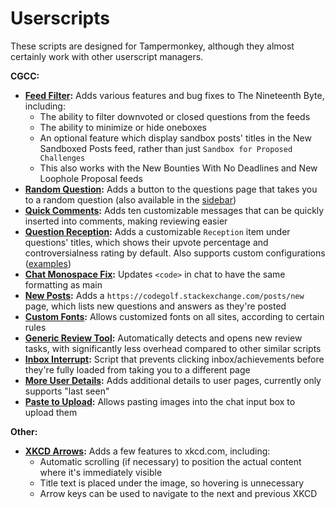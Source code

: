 # Userscripts

These scripts are designed for Tampermonkey, although they almost certainly work with other userscript managers.

**CGCC:**

- **[Feed Filter](https://github.com/RedwolfPrograms/userscripts/raw/main/feed-filter.user.js):** Adds various features and bug fixes to The Nineteenth Byte, including:
  - The ability to filter downvoted or closed questions from the feeds
  - The ability to minimize or hide oneboxes
  - An optional feature which display sandbox posts' titles in the New Sandboxed Posts feed, rather than just `Sandbox for Proposed Challenges`
  - This also works with the New Bounties With No Deadlines and New Loophole Proposal feeds
- **[Random Question](https://github.com/RedwolfPrograms/userscripts/raw/main/random-question.user.js):** Adds a button to the questions page that takes you to a random question (also available in the [sidebar](https://github.com/RedwolfPrograms/userscripts/raw/main/random-question-sidebar.user.js))
- **[Quick Comments](https://github.com/RedwolfPrograms/userscripts/raw/main/quick-comments.user.js):** Adds ten customizable messages that can be quickly inserted into comments, making reviewing easier
- **[Question Reception](https://github.com/RedwolfPrograms/userscripts/raw/main/question-reception.user.js):** Adds a customizable `Reception` item under questions' titles, which shows their upvote percentage and controversialness rating by default. Also supports custom configurations ([examples](https://gist.github.com/RedwolfPrograms/72407590f4342964d09bd3002f374311))
- **[Chat Monospace Fix](https://github.com/RedwolfPrograms/userscripts/raw/main/chat-monospace-fix.user.js):** Updates `<code>` in chat to have the same formatting as main
- **[New Posts](https://github.com/RedwolfPrograms/userscripts/raw/main/new-posts.user.js):** Adds a `https://codegolf.stackexchange.com/posts/new` page, which lists new questions and answers as they're posted
- **[Custom Fonts](https://github.com/RedwolfPrograms/userscripts/raw/main/custom-fonts.user.js):** Allows customized fonts on all sites, according to certain rules
- **[Generic Review Tool](https://github.com/RedwolfPrograms/userscripts/raw/main/generic-review-tool.user.js):** Automatically detects and opens new review tasks, with significantly less overhead compared to other similar scripts
- **[Inbox Interrupt](https://github.com/RedwolfPrograms/userscripts/raw/main/inbox-interrupt.user.js):** Script that prevents clicking inbox/achievements before they're fully loaded from taking you to a different page
- **[More User Details](https://github.com/RedwolfPrograms/userscripts/raw/main/more-user-details.user.js):** Adds additional details to user pages, currently only supports "last seen"
- **[Paste to Upload](https://github.com/RedwolfPrograms/userscripts/raw/main/paste-to-upload.user.js):** Allows pasting images into the chat input box to upload them

**Other:**

- **[XKCD Arrows](https://github.com/RedwolfPrograms/userscripts/raw/main/xkcd-arrows.user.js):** Adds a few features to xkcd.com, including:
  - Automatic scrolling (if necessary) to position the actual content where it's immediately visible
  - Title text is placed under the image, so hovering is unnecessary
  - Arrow keys can be used to navigate to the next and previous XKCD

